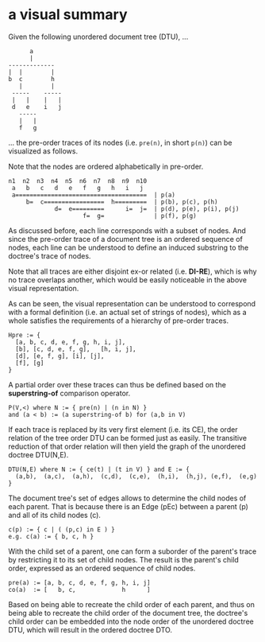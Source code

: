 
<!-- ======================================================================= -->
# a visual summary

Given the following unordered document tree (DTU), ...

```
      a
      |
-------------
|  |        |
b  c        h
   |        |
 -----    -----
 |   |    |   |
 d   e    i   j
   -----
   |   |
   f   g
```

... the pre-order traces of its nodes (i.e. `pre(n)`, in short `p(n)`)
can be visualized as follows.

Note that the nodes are ordered alphabetically in pre-order.

```
n1  n2  n3  n4  n5  n6  n7  n8  n9  n10
 a   b   c   d   e   f   g   h   i   j
 a=====================================  | p(a)
     b=  c=================  h=========  | p(b), p(c), p(h)
             d=  e=========      i=  j=  | p(d), p(e), p(i), p(j)
                     f=  g=              | p(f), p(g)
```

As discussed before, each line corresponds with a subset of nodes. And since
the pre-order trace of a document tree is an ordered sequence of nodes, each
line can be understood to define an induced substring to the doctree's trace
of nodes.

Note that all traces are either disjoint ex-or related (i.e. **DI-RE**),
which is why no trace overlaps another, which would be easily noticeable in
the above visual representation.

As can be seen, the visual representation can be understood to correspond with
a formal definition (i.e. an actual set of strings of nodes), which as a whole
satisfies the requirements of a hierarchy of pre-order traces.

```
Hpre := {
  [a, b, c, d, e, f, g, h, i, j],
  [b], [c, d, e, f, g],   [h, i, j],
  [d], [e, f, g], [i], [j],
  [f], [g]
}
```

A partial order over these traces can thus be defined based on the
**superstring-of** comparison operator.

```
P(V,<) where N := { pre(n) | (n in N) }
and (a < b) := (a superstring-of b) for (a,b in V)
```

If each trace is replaced by its very first element (i.e. its CE), the order
relation of the tree order DTU can be formed just as easily. The transitive
reduction of that order relation will then yield the graph of the unordered
doctree DTU(N,E).

```
DTU(N,E) where N := { ce(t) | (t in V) } and E := {
  (a,b),  (a,c),  (a,h),  (c,d),  (c,e),  (h,i),  (h,j), (e,f),  (e,g)
}
```

The document tree's set of edges allows to determine the child nodes of each
parent. That is because there is an Edge (pEc) between a parent (p) and all
of its child nodes (c).

```
c(p) := { c | ( (p,c) in E ) }
e.g. c(a) := { b, c, h }
```

With the child set of a parent, one can form a suborder of the parent's trace
by restricting it to its set of child nodes. The result is the parent's child
order, expressed as an ordered sequence of child nodes.

```
pre(a) := [a, b, c, d, e, f, g, h, i, j]
co(a)  := [   b, c,             h      ]
```

Based on being able to recreate the child order of each parent, and thus on
being able to recreate the child order of the document tree, the doctree's
child order can be embedded into the node order of the unordered doctree DTU,
which will result in the ordered doctree DTO.
